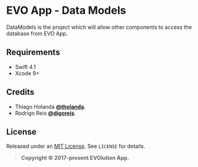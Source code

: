 # EVO App - Data Models

DataModels is the project which will allow other components to access the database from EVO App. 

## Requirements
- Swift 4.1
- Xcode 9+

## Credits

- Thiago Holanda [**@tholanda**](https://twitter.com/tholanda).
- Rodrigo Reis [**@digoreis**](https://twitter.com/digoreis).

## License

Released under an [MIT License](http://opensource.org/licenses/MIT). See `LICENSE` for details.

>**Copyright &copy; 2017-present EVOlution App.**

